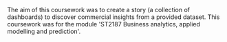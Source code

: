 The aim of this coursework was to create a story (a collection of dashboards) to discover commercial insights from a provided dataset.
This coursework was for the module 'ST2187 Business analytics, applied modelling and prediction'.
